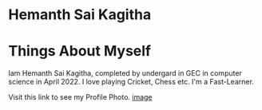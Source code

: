 # Hemanth Sai Kagitha
# Things About Myself
Iam Hemanth Sai Kagitha, completed by undergard in GEC in computer science in April 2022. I love playing Cricket, Chess etc. I'm a Fast-Learner.

Visit this link to see my Profile Photo.
[image](image.png)

